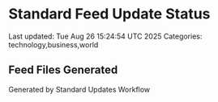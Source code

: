 # Standard Feed Update Status
Last updated: Tue Aug 26 15:24:54 UTC 2025
Categories: technology,business,world

## Feed Files Generated

Generated by Standard Updates Workflow
